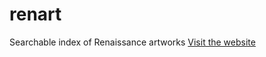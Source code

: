 # renart
Searchable index of Renaissance artworks
<a href = "http://micahlt.github.io/renart">Visit the website</a>
